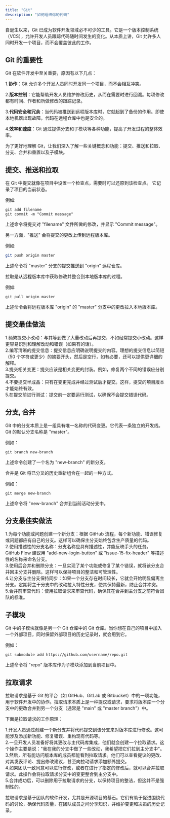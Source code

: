 ```yaml
---
title: "Git"
description: "如何组织你的代码"
---
```


自诞生以来，Git 已成为软件开发领域必不可少的工具。它是一个版本控制系统（VCS），允许开发人员跟踪代码随时间发生的变化。从本质上讲，Git 允许多人同时开发一个项目，而不会覆盖彼此的工作。

## Git 的重要性

Git 在软件开发中至关重要，原因有以下几点：

1.**协作**：Git 允许多个开发人员同时开发同一个项目，而不会相互冲突。
  
2.**版本控制**：它能帮助开发人员维护修改历史，从而在需要时进行回溯。每项修改都有时间、作者和所做修改的跟踪记录。
  
3.**代码安全和冗余**：当代码被推送到远程版本库时，它就起到了备份的作用。即使本地机器出现故障，代码在远程仓库中也是安全的。
  
4.**效率和速度**：Git 通过提供分支和子模块等各种功能，提高了开发过程的整体效率。

为了更好地理解 Git，让我们深入了解一些关键概念和功能：提交、推送和拉取、分支、合并和重置以及子模块。

## 提交、推送和拉取 

在 Git 中提交就像在项目中设置一个检查点，需要时可以还原到该检查点。 它记录了项目的当前状态。

例如:

```
git add filename
git commit -m "Commit message"
```

上述命令将提交对 "filename" 文件所做的修改，并显示 "Commit message"。  

另一方面，"推送" 会将提交的更改上传到远程版本库。  

例如:

```sh
git push origin master
```

上述命令将 "master" 分支的提交推送到 "origin" 远程仓库。  

拉取是从远程版本库中获取修改并整合到本地版本库的过程。  

例如:

```
git pull origin master
```

上述命令会将远程版本库 "origin" 的 "master" 分支中的更改拉入本地版本库。

## 提交最佳做法

1.频繁提交小改动：与其等到做了大量改动后再提交，不如经常提交小改动。这样更容易识别和理解改动和错误（如果有的话）。  
2.编写清晰的提交信息：提交信息应明确说明提交的内容。理想的提交信息以简短（50 个字符或更少）的摘要开头，然后是空行，如有必要，还可以提供更详细的解释。  
3.提交相关变更：提交应该是相关变更的封装。例如，修复两个不同的错误应分别提交。  
4.不要提交半成品：只有在变更完成并经过测试后才提交。这样，提交的项目版本才能始终有效。  
5.在提交前进行测试：提交前一定要运行测试，以确保不会提交错误代码。

## 分支, 合并

Git 中的分支本质上是一组具有唯一名称的代码变更。它代表一条独立的开发线。Git 的默认分支名称是 "master"。

例如：

```
git branch new-branch
```

上述命令创建了一个名为 "new-branch" 的新分支。

合并是 Git 将已分叉的历史重新组合在一起的一种方式。

例如：

```
git merge new-branch
```

上述命令将 "new-branch" 合并到当前活动分支中。

## 分支最佳实做法

1.为每个功能或问题创建一个新分支：根据 GitHub 流程，每个新功能、错误修复或问题都应有自己的分支。这样可以确保主分支始终包含生产质量的代码。  
2.使用描述性的分支名称：分支名称应具有描述性，并能反映手头的任务。GitHub Flow 建议用 "add-new-login-button" 或 "issue-15-fix-header" 等描述性的名称来命名分支。  
3.使用后合并和删除分支：一旦实现了某个功能或修复了某个错误，就将该分支合并回主分支并删除。这样可以保持项目的整洁和可管理性。  
4.让分支与主分支保持同步：如果一个分支存在时间较长，它就会开始明显偏离主分支。定期将主干分支中的改动拉入特性分支，使其保持最新，防止合并冲突。  
5.合并前审查代码：使用拉取请求来审查代码，确保其在合并到主分支之前符合团队的标准。

## 子模块

Git 中的子模块就像是另一个 Git 仓库中的 Git 仓库。当你想在自己的项目中加入一个外部项目，同时保留外部项目的历史记录时，就会用到它。

例如：

```
git submodule add https://github.com/username/repo.git
```

上述命令将 "repo" 版本库作为子模块添加到当前项目中。

## 拉取请求

拉取请求是基于 Git 的平台（如 GitHub、GitLab 或 Bitbucket）中的一项功能，用于软件开发中的协作。拉取请求本质上是一种提议或请求，要求将版本库一个分支中的更改合并到另一个分支（通常是 "main" 或 "master branch"）中。

下面是拉取请求的工作原理：

1.开发人员通过创建一个新分支并将代码提交到该分支来对版本库进行修改。这可能涉及添加新功能、修复错误、重构现有代码等。  
2.一旦开发人员准备好将其更改与主代码库集成，他们就会创建一个拉取请求。这个操作主要是说："我在我的分支中做了一些改动，我希望把它们拉到主分支中"。  
3.然后，所有能访问版本库的成员都能看到拉取请求。他们可以查看提议的更改、对其发表评论、提出修改建议，甚至向拉动请求添加额外提交。  
4.如果团队一致同意可以进行修改，或者在进行了指定的修改后，就可以合并拉取请求。此操作会将拉取请求分支中的变更整合到主分支中。  
5.合并成功后，可以删除用于拉取请求的分支，以保持项目的整洁，但这并不是强制性的。  

拉取请求是基于团队的软件开发，尤其是开源项目的基石。它们有助于促进围绕代码的讨论，确保代码质量，在团队成员之间分享知识，并维护变更和决策的历史记录。
